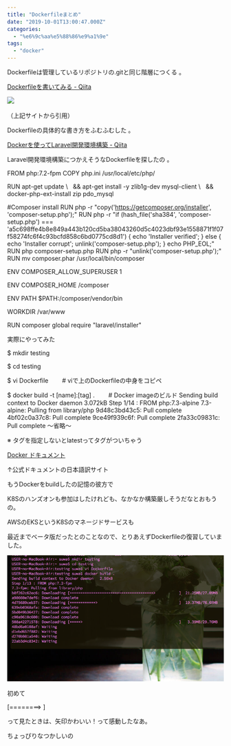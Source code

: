 ```yaml
---
title: "Dockerfileまとめ"
date: "2019-10-01T13:00:47.000Z"
categories: 
  - "%e6%9c%aa%e5%88%86%e9%a1%9e"
tags: 
  - "docker"
---
```


Dockerfileは管理しているリポジトリの.gitと同じ階層につくる 。

  
[Dockerfileを書いてみる - Qiita](https://qiita.com/nl0_blu/items/1de829288db2670276e8)

![](http://wp.suwa3.me/wp-content/uploads/2019/10/image.png?w=720)

（上記サイトから引用）

Dockerfileの具体的な書き方をふむふむした 。

[Dockerを使ってLaravel開発環境構築 - Qiita](https://qiita.com/A-Kira/items/1c55ef689c0f91420e81#3-dockerfile作成)

Laravel開発環境構築につかえそうなDockerfileを探したの 。

FROM php:7.2-fpm 
COPY php.ini /usr/local/etc/php/ 

RUN apt-get update \\ 
  && apt-get install -y zlib1g-dev mysql-client \\ 
  && docker-php-ext-install zip pdo\_mysql 

#Composer install 
RUN php -r "copy('https://getcomposer.org/installer', 'composer-setup.php');" 
RUN php -r "if (hash\_file('sha384', 'composer-setup.php') === 'a5c698ffe4b8e849a443b120cd5ba38043260d5c4023dbf93e1558871f1f07f58274fc6f4c93bcfd858c6bd0775cd8d1') { echo 'Installer verified'; } else { echo 'Installer corrupt'; unlink('composer-setup.php'); } echo PHP\_EOL;" 
RUN php composer-setup.php 
RUN php -r "unlink('composer-setup.php');" 
RUN mv composer.phar /usr/local/bin/composer 

ENV COMPOSER\_ALLOW\_SUPERUSER 1 

ENV COMPOSER\_HOME /composer 

ENV PATH $PATH:/composer/vendor/bin 

WORKDIR /var/www 

RUN composer global require "laravel/installer" 

実際にやってみた

$ mkdir testing 

$ cd testing 

$ vi Dockerfile 　　# viで上のDockerfileの中身をコピペ 

$ docker build -t \[name\]:\[tag\] . 　　# Docker imageのビルド
Sending build context to Docker daemon 3.072kB
Step 1/14 : FROM php:7.3-alpine
7.3-alpine: Pulling from library/php
9d48c3bd43c5: Pull complete
4bf02c0a37c8: Pull complete
9ce49f939c6f: Pull complete
2fa33c09831c: Pull complete
〜省略〜

※ タグを指定しないとlatestってタグがついちゃう

[Docker ドキュメント](http://docs.docker.jp/index.html)

↑公式ドキュメントの日本語訳サイト

  
もうDockerをbuildしたの記憶の彼方で

K8Sのハンズオンも参加はしたけれども、なかなか構築厳しそうだなとおもうの。

AWSのEKSというK8Sのマネージドサービスも

最近までベータ版だったとのことなので、とりあえずDockerfileの復習していました。

![](images/2019-10-01_21.55.42.png)

初めて

\[========> \]

って見たときは、矢印かわいい！って感動したなあ。

ちょっぴりなつかしいの
